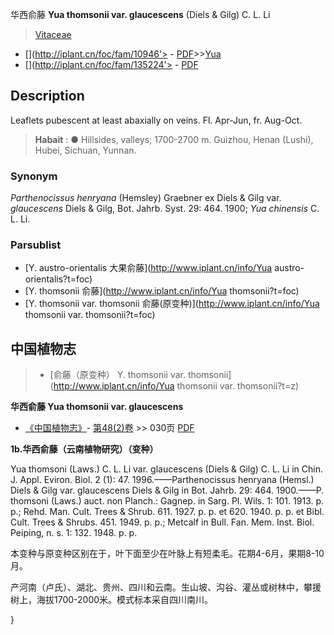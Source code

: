 华西俞藤 **Yua thomsonii var. glaucescens** (Diels & Gilg) C. L. Li

> [Vitaceae](http://www.iplant.cn/info/Vitaceae?t=foc)
* [](http://iplant.cn/foc/fam/10946'> - [PDF](http://iplant.cn/foc/pdf/Vitaceae.pdf)>>[Yua](http://www.iplant.cn/info/Yua?t=foc)
* [](http://iplant.cn/foc/fam/135224'> - [PDF](http://www.iplant.cn/foc/pdf/Yua.pdf)

## Description

Leaflets pubescent at least abaxially on veins. Fl. Apr-Jun, fr. Aug-Oct.

> **Habait** : 
>●  Hillsides, valleys; 1700-2700 m. Guizhou, Henan (Lushi), Hubei, Sichuan, Yunnan.

### Synonym
*Parthenocissus henryana* (Hemsley) Graebner ex Diels & Gilg var. *glaucescens* Diels & Gilg, Bot. Jahrb. Syst. 29: 464. 1900; *Yua chinensis* C. L. Li.


### Parsublist

* [Y.  austro-orientalis  大果俞藤](http://www.iplant.cn/info/Yua austro-orientalis?t=foc)
* [Y.  thomsonii  俞藤](http://www.iplant.cn/info/Yua thomsonii?t=foc)
* [Y.  thomsonii var. thomsonii  俞藤(原变种)](http://www.iplant.cn/info/Yua thomsonii var. thomsonii?t=foc)

## 中国植物志

> * [俞藤（原变种）  Y.  thomsonii var. thomsonii](http://www.iplant.cn/info/Yua thomsonii var. thomsonii?t=z)

**华西俞藤 Yua thomsonii var. glaucescens**

* [《中国植物志》](http://www.iplant.cn/frps)- [第48(2)卷](http://www.iplant.cn/frps/vol/48(2)) >> 030页 [PDF](http://www.iplant.cn/frps/pdf/48(2)/030.pdf)

**1b.华西俞藤（云南植物研究）（变种）**

Yua thomsoni (Laws.) C. L. Li var. glaucescens (Diels & Gilg) C. L. Li in Chin. J. Appl. Eviron. Biol. 2 (1): 47. 1996.——Parthenocissus henryana (Hemsl.) Diels & Gilg var. glaucescens Diels & Gilg in Bot. Jahrb. 29: 464. 1900.——P. thomsoni (Laws.) auct. non Planch.: Gagnep. in Sarg. Pl. Wils. 1: 101. 1913. p. p.; Rehd. Man. Cult. Trees & Shrub. 611. 1927. p. p. et 620. 1940. p. p. et Bibl. Cult. Trees & Shrubs. 451. 1949. p. p.; Metcalf in Bull. Fan. Mem. Inst. Biol. Peiping, n. s. 1: 132. 1948. p. p.

本变种与原变种区别在于，叶下面至少在叶脉上有短柔毛。花期4-6月，果期8-10月。

产河南（卢氏）、湖北、贵州、四川和云南。生山坡、沟谷、灌丛或树林中，攀援树上，海拔1700-2000米。模式标本采自四川南川。


}